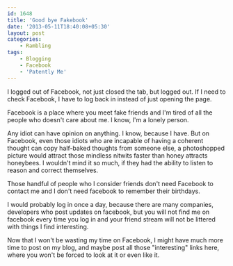 ```yaml
---
id: 1648
title: 'Good bye Fakebook'
date: '2013-05-11T18:40:08+05:30'
layout: post
categories:
    - Rambling
tags:
    - Blogging
    - Facebook
    - 'Patently Me'
---
```


I logged out of Facebook, not just closed the tab, but logged out. If I need to check Facebook, I have to log back in instead of just opening the page.

Facebook is a place where you meet fake friends and I'm tired of all the people who doesn't care about me. I know, I'm a lonely person.

Any idiot can have opinion on anything. I know, because I have. But on Facebook, even those idiots who are incapable of having a coherent thought can copy half-baked thoughts from someone else, a photoshopped picture would attract those mindless nitwits faster than honey attracts honeybees. I wouldn't mind it so much, if they had the ability to listen to reason and correct themselves.

Those handful of people who I consider friends don't need Facebook to contact me and I don't need facebook to remember their birthdays.

I would probably log in once a day, because there are many companies, developers who post updates on facebook, but you will not find me on facebook every time you log in and your friend stream will not be littered with things I find interesting.

Now that I won't be wasting my time on Facebook, I might have much more time to post on my blog, and maybe post all those "interesting" links here, where you won't be forced to look at it or even like it.
